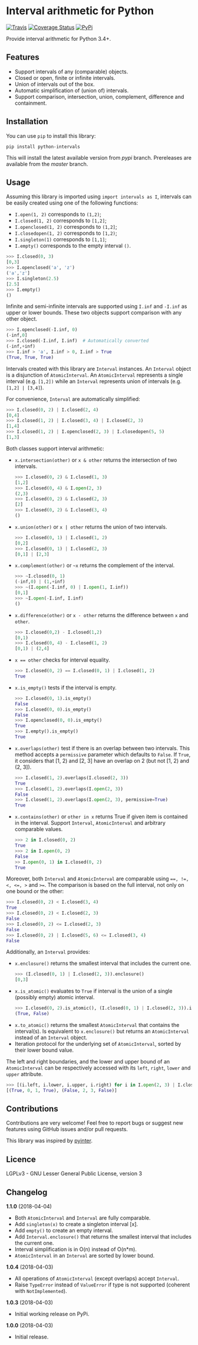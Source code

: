 

# Interval arithmetic for Python

[![Travis](https://travis-ci.org/AlexandreDecan/python-intervals.svg?branch=master)](https://travis-ci.org/AlexandreDecan/python-intervals)
[![Coverage Status](https://coveralls.io/repos/github/AlexandreDecan/python-intervals/badge.svg?branch=master)](https://coveralls.io/github/AlexandreDecan/python-intervals?branch=master)
[![PyPi](https://badge.fury.io/py/python-intervals.svg)](https://pypi.org/project/python-intervals)


Provide interval arithmetic for Python 3.4+.


## Features

 - Support intervals of any (comparable) objects.
 - Closed or open, finite or infinite intervals.
 - Union of intervals out of the box.
 - Automatic simplification of (union of) intervals.
 - Support comparison, intersection, union, complement, difference and containment.


## Installation

You can use ``pip`` to install this library:

``pip install python-intervals``

This will install the latest available version from *pypi* branch.
Prereleases are available from the *master* branch.


## Usage

Assuming this library is imported using ``import intervals as I``, intervals can be easily created using one of the following functions:

 - ``I.open(1, 2)`` corresponds to ``(1,2)``;
 - ``I.closed(1, 2)`` corresponds to ``[1,2]``;
 - ``I.openclosed(1, 2)`` corresponds to ``(1,2]``;
 - ``I.closedopen(1, 2)`` corresponds to ``[1,2)``;
 - ``I.singleton(1)`` corresponds to ``[1,1]``;
 - ``I.empty()`` corresponds to the empty interval ``()``.

```python
>>> I.closed(0, 3)
[0,3]
>>> I.openclosed('a', 'z')
('a','z']
>>> I.singleton(2.5)
[2.5]
>>> I.empty()
()
```

Infinite and semi-infinite intervals are supported using ``I.inf`` and ``-I.inf`` as upper or lower bounds. These two objects support comparison with any other object.

```python
>>> I.openclosed(-I.inf, 0)
(-inf,0]
>>> I.closed(-I.inf, I.inf)  # Automatically converted
(-inf,+inf)
>>> I.inf > 'a', I.inf > 0, I.inf > True
(True, True, True)
```

Intervals created with this library are ``Interval`` instances.
An ``Interval`` object is a disjunction of ``AtomicInterval``.
An ``AtomicInterval`` represents a single interval (e.g. ``[1,2])`` while an ``Interval`` represents union of intervals (e.g. ``[1,2] | [3,4]``).


For convenience, ``Interval`` are automatically simplified:
```python
>>> I.closed(0, 2) | I.closed(2, 4)
[0,4]
>>> I.closed(1, 2) | I.closed(3, 4) | I.closed(2, 3)
[1,4]
>>> I.closed(1, 2) | I.openclosed(2, 3) | I.closedopen(5, 5)
[1,3]
```

Both classes support interval arithmetic:


 - ``x.intersection(other)`` or ``x & other`` returns the intersection of two intervals.
   ```python
   >>> I.closed(0, 2) & I.closed(1, 3)
   [1,2]
   >>> I.closed(0, 4) & I.open(2, 3)
   (2,3)
   >>> I.closed(0, 2) & I.closed(2, 3)
   [2]
   >>> I.closed(0, 2) & I.closed(3, 4)
   ()
   ```
 - ``x.union(other)`` or ``x | other`` returns the union of two intervals.
   ```python
   >>> I.closed(0, 1) | I.closed(1, 2)
   [0,2]
   >>> I.closed(0, 1) | I.closed(2, 3)
   [0,1] | [2,3]
   ```
 - ``x.complement(other)`` or ``~x`` returns the complement of the interval.
   ```python
   >>> ~I.closed(0, 1)
   (-inf,0) | (1,+inf)
   >>> ~(I.open(-I.inf, 0) | I.open(1, I.inf))
   [0,1]
   >>> ~I.open(-I.inf, I.inf)
   ()
   ```
 - ``x.difference(other)`` or ``x - other`` returns the difference between ``x`` and ``other``.
   ```python
   >>> I.closed(0,2) - I.closed(1,2)
   [0,1)
   >>> I.closed(0, 4) - I.closed(1, 2)
   [0,1) | (2,4]
   ```
 - ``x == other`` checks for interval equality.
   ```python
   >>> I.closed(0, 2) == I.closed(0, 1) | I.closed(1, 2)
   True
   ```
 - ``x.is_empty()`` tests if the interval is empty.
   ```python
   >>> I.closed(0, 1).is_empty()
   False
   >>> I.closed(0, 0).is_empty()
   False
   >>> I.openclosed(0, 0).is_empty()
   True
   >>> I.empty().is_empty()
   True
   ```
 - ``x.overlaps(other)`` test if there is an overlap between two intervals. This method accepts a ``permissive`` parameter which defaults to ``False``. If ``True``, it considers that [1, 2) and [2, 3] have an overlap on 2 (but not [1, 2) and (2, 3]).
   ```python
   >>> I.closed(1, 2).overlaps(I.closed(2, 3))
   True
   >>> I.closed(1, 2).overlaps(I.open(2, 3))
   False
   >>> I.closed(1, 2).overlaps(I.open(2, 3), permissive=True)
   True
   ```
 - ``x.contains(other)`` or ``other in x`` returns True if given item is contained in the interval. Support ``Interval``, ``AtomicInterval`` and arbitrary comparable values.
   ```python
   >>> 2 in I.closed(0, 2)
   True
   >>> 2 in I.open(0, 2)
   False
   >> I.open(0, 1) in I.closed(0, 2)
   True
   ```

Moreover, both ``Interval`` and ``AtomicInterval`` are comparable using ``==, !=, <, <=, >`` and ``>=``.
The comparison is based on the full interval, not only on one bound or the other:

```python
>>> I.closed(0, 2) < I.closed(3, 4)
True
>>> I.closed(0, 2) < I.closed(2, 3)
False
>>> I.closed(0, 2) <= I.closed(2, 3)
False
>>> I.closed(0, 2) | I.closed(5, 6) <= I.closed(3, 4)
False
```


Additionally, an ``Interval`` provides:

 - ``x.enclosure()`` returns the smallest interval that includes the current one.
   ```python
   >>> (I.closed(0, 1) | I.closed(2, 3)).enclosure()
   [0,3]
   ```
 - ``x.is_atomic()`` evaluates to ``True`` if interval is the union of a single (possibly empty) atomic interval.
   ```python
   >>> I.closed(0, 2).is_atomic(), (I.closed(0, 1) | I.closed(2, 3)).is_atomic()
   (True, False)
   ```
 - ``x.to_atomic()`` returns the smallest ``AtomicInterval`` that contains the interval(s). Is equivalent to ``x.enclosure()``
 but returns an ``AtomicInterval`` instead of an ``Interval`` object.
 - Iteration protocol for the underlying set of ``AtomicInterval``, sorted by their lower bound value.

The left and right boundaries, and the lower and upper bound of an ``AtomicInterval`` can be respectively accessed with its ``left``, ``right``, ``lower`` and ``upper`` attribute.

```python
>>> [(i.left, i.lower, i.upper, i.right) for i in I.open(2, 3) | I.closed(0, 1)]
[(True, 0, 1, True), (False, 2, 3, False)]
```

## Contributions

Contributions are very welcome!
Feel free to report bugs or suggest new features using GitHub issues and/or pull requests.

This library was inspired by [pyinter](https://github.com/intiocean/pyinter).


## Licence

LGPLv3 - GNU Lesser General Public License, version 3


## Changelog

**1.1.0** (2018-04-04)

 - Both ``AtomicInterval`` and ``Interval`` are fully comparable.
 - Add ``singleton(x)`` to create a singleton interval [x].
 - Add ``empty()`` to create an empty interval.
 - Add ``Interval.enclosure()`` that returns the smallest interval that includes the current one.
 - Interval simplification is in O(n) instead of O(n*m).
 - ``AtomicInterval`` in an ``Interval`` are sorted by lower bound.


**1.0.4** (2018-04-03)

 - All operations of ``AtomicInterval`` (except overlaps) accept ``Interval``.
 - Raise ``TypeError`` instead of ``ValueError`` if type is not supported (coherent with ``NotImplemented``).


**1.0.3** (2018-04-03)

 - Initial working release on PyPi.


**1.0.0** (2018-04-03)

 - Initial release.
